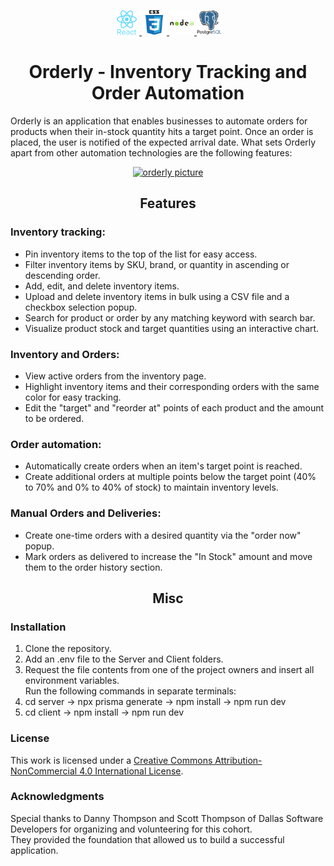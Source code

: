 <p align="center"> <a href="https://reactjs.org/" target="_blank" rel="noreferrer"> <img src="https://raw.githubusercontent.com/devicons/devicon/master/icons/react/react-original-wordmark.svg" alt="react" width="40" height="40"/> </a> <a href="https://www.w3schools.com/css/" target="_blank" rel="noreferrer"> <img src="https://raw.githubusercontent.com/devicons/devicon/master/icons/css3/css3-original-wordmark.svg" alt="css3" width="40" height="40"/> </a>  </a> <a href="https://nodejs.org" target="_blank" rel="noreferrer"> <img src="https://raw.githubusercontent.com/devicons/devicon/master/icons/nodejs/nodejs-original-wordmark.svg" alt="nodejs" width="40" height="40"/> </a> <a href="https://www.postgresql.org" target="_blank" rel="noreferrer"> <img src="https://raw.githubusercontent.com/devicons/devicon/master/icons/postgresql/postgresql-original-wordmark.svg" alt="postgresql" width="40" height="40"/> </a>  </p>

<h1 align="center">Orderly - Inventory Tracking and Order Automation</h1>

Orderly is an application that enables businesses to automate orders for products when their in-stock quantity hits a target point. Once an order is placed, the user is notified of the expected arrival date. What sets Orderly apart from other automation technologies are the following features:
<section align="center">
<a href="https://orderly.pro/" target="_blank" rel="noreferrer">
<img src="https://i.ibb.co/8dhqVFW/Screenshot-2023-04-12-135707.png" alt="orderly picture" width="620" height="400"/>
</a>
  </section>
  
<h2 align="center">Features</h2>

### Inventory tracking:
- Pin inventory items to the top of the list for easy access.
- Filter inventory items by SKU, brand, or quantity in ascending or descending order.
- Add, edit, and delete inventory items.
- Upload and delete inventory items in bulk using a CSV file and a checkbox selection popup.
- Search for product or order by any matching keyword with search bar.
- Visualize product stock and target quantities using an interactive chart.
### Inventory and Orders:
- View active orders from the inventory page.
- Highlight inventory items and their corresponding orders with the same color for easy tracking.
- Edit the "target" and "reorder at" points of each product and the amount to be ordered.
### Order automation:
- Automatically create orders when an item's target point is reached.
- Create additional orders at multiple points below the target point (40% to 70% and 0% to 40% of stock) to maintain inventory levels.
### Manual Orders and Deliveries:
- Create one-time orders with a desired quantity via the "order now" popup.
- Mark orders as delivered to increase the "In Stock" amount and move them to the order history section.

<h2 align="center">Misc</h2>

### Installation
1. Clone the repository.
2. Add an .env file to the Server and Client folders. 
3. Request the file contents from one of the project owners and insert all environment variables.<br>
Run the following commands in separate terminals:
4. cd server -> npx prisma generate -> npm install -> npm run dev
5. cd client -> npm install -> npm run dev

### License
This work is licensed under a <a href="https://creativecommons.org/licenses/by-nc/4.0/legalcode" target="_blank">Creative Commons Attribution-NonCommercial 4.0 International License</a>.

### Acknowledgments
Special thanks to Danny Thompson and Scott Thompson of Dallas Software Developers for organizing and volunteering for this cohort.<br>They provided the foundation that allowed us to build a successful application.
